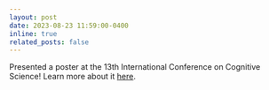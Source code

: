 ```yaml
---
layout: post
date: 2023-08-23 11:59:00-0400
inline: true
related_posts: false
---
```


Presented a poster at the 13th International Conference on Cognitive Science! Learn more about it [here](/ongoing-projects/ongoing-work2).